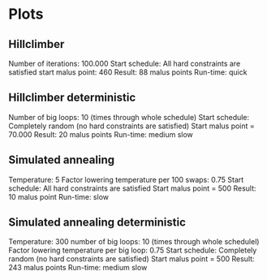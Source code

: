 # Plots

## Hillclimber

Number of iterations: 100.000
Start schedule: All hard constraints are satisfied
start malus point: 460
Result: 88 malus points
Run-time: quick

## Hillclimber deterministic

Number of big loops: 10 (times through whole schedule)
Start schedule: Completely random (no hard constraints are satisfied)
Start malus point = 70.000
Result: 20 malus points
Run-time: medium slow

## Simulated annealing

Temperature: 5
Factor lowering temperature per 100 swaps: 0.75
Start schedule: All hard constraints are satisfied
Start malus point = 500
Result: 10 malus point
Run-time: slow

## Simulated annealing deterministic

Temperature: 300
number of big loops: 10 (times through whole schedulel)
Factor lowering temperature per big loop: 0.75
Start schedule: Completely random (no hard constraints are satisfied)
Start malus point = 500
Result: 243 malus points
Run-time: medium slow
